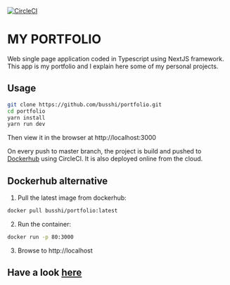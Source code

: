[![CircleCI](https://circleci.com/gh/busshi/portfolio/tree/master.svg?style=shield&circle-token=77dd5998d2e80fb6e3474566cdc7f8206db67efd)](https://circleci.com/gh/busshi/portfolio/tree/master)

# MY PORTFOLIO

Web single page application coded in Typescript using NextJS framework. This app is my portfolio and I explain here some of my personal projects.

## Usage
```bash
git clone https://github.com/busshi/portfolio.git
cd portfolio
yarn install
yarn run dev
```
Then view it in the browser at http://localhost:3000

On every push to master branch, the project is build and pushed to [Dockerhub](https://hub.docker.com/r/busshi/portfolio) using CircleCI. It is also deployed online from the cloud.

## Dockerhub alternative
1. Pull the latest image from dockerhub:
```bash
docker pull busshi/portfolio:latest
```

2. Run the container:
```bash
docker run -p 80:3000
```
3. Browse to http://localhost
 
## Have a look [here](https://busshi.fr)
